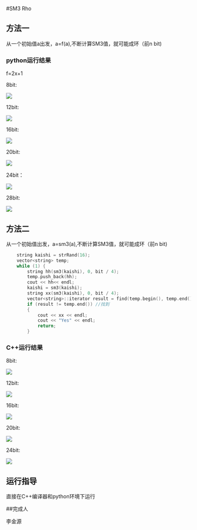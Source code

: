 #SM3 Rho
## 方法一

从一个初始值a出发，a=f(a),不断计算SM3值，就可能成环（前n bit)

### python运行结果

f=2x+1

8bit:

![](https://github.com/yuuu218/Innovation-pioneering/blob/main/image/8.png?raw=true)

12bit:

![](https://github.com/yuuu218/Innovation-pioneering/blob/main/image/12.png?raw=true)

16bit:

![](https://github.com/yuuu218/Innovation-pioneering/blob/main/image/16.png?raw=true)

20bit:

![](https://github.com/yuuu218/Innovation-pioneering/blob/main/image/20.png?raw=true)

24bit：

![](https://github.com/yuuu218/Innovation-pioneering/blob/main/image/24.png?raw=true)

28bit:

![](https://github.com/yuuu218/Innovation-pioneering/blob/main/image/28.png?raw=true)

## 方法二

从一个初始值出发，a=sm3(a),不断计算SM3值，就可能成环（前n bit)

```c++
    string kaishi = strRand(16);
	vector<string> temp;
	while (1) {
		string hh(sm3(kaishi), 0, bit / 4);
		temp.push_back(hh);
		cout << hh<< endl;
		kaishi = sm3(kaishi);
		string xx(sm3(kaishi), 0, bit / 4);
		vector<string>::iterator result = find(temp.begin(), temp.end(), xx); //查找3
		if (result != temp.end()) //找到
		{
			cout << xx << endl;
			cout << "Yes" << endl;
			return;
		}
```



### C++运行结果

8bit:

![](https://github.com/yuuu218/Innovation-pioneering/blob/main/image/cpp8.png?raw=true)

12bit:

![](https://github.com/yuuu218/Innovation-pioneering/blob/main/image/cpp12.png?raw=true)

16bit:

![](https://github.com/yuuu218/Innovation-pioneering/blob/main/image/cpp16.png?raw=true)

20bit:

![](https://github.com/yuuu218/Innovation-pioneering/blob/main/image/cpp20.png?raw=true)

24bit:

![](https://github.com/yuuu218/Innovation-pioneering/blob/main/image/cpp24.png?raw=true)

## 运行指导

直接在C++编译器和python环境下运行

##完成人

李金源
